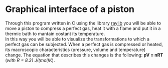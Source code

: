# Graphical interface of a piston
Through this program written in C using the library [raylib](https://www.raylib.com/) you will be able to move a piston to compress a perfect gas, heat it with a flame and put it in a thermic bath to mantain costant its temperature.  
In this way you will be able to visualize the transformations to which a perfect gas can be subjected.
When a perfect gas is compressed or heated, its macroscopic characteristics (pressure, volume and temperature) change. The equation that describes this changes is the following: **pV = nRT** (*with R = 8.31 J/(mol)K*).
